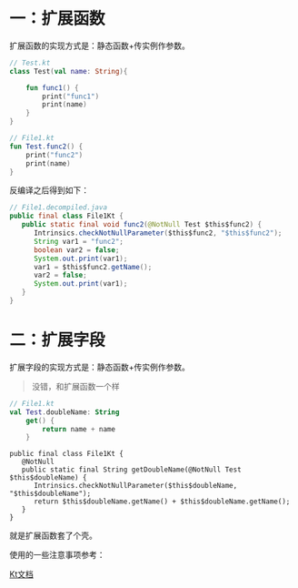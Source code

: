 # 一：扩展函数

扩展函数的实现方式是：静态函数+传实例作参数。

```kotlin
// Test.kt
class Test(val name: String){

    fun func1() {
        print("func1")
        print(name)
    }
}
```

```kotlin
// File1.kt
fun Test.func2() {
    print("func2")
    print(name)
}
```

反编译之后得到如下：

```java
// File1.decompiled.java
public final class File1Kt {
   public static final void func2(@NotNull Test $this$func2) {
      Intrinsics.checkNotNullParameter($this$func2, "$this$func2");
      String var1 = "func2";
      boolean var2 = false;
      System.out.print(var1);
      var1 = $this$func2.getName();
      var2 = false;
      System.out.print(var1);
   }
}
```



# 二：扩展字段

扩展字段的实现方式是：静态函数+传实例作参数。

> 没错，和扩展函数一个样

```kotlin
// File1.kt
val Test.doubleName: String
    get() {
        return name + name
    }
```

```
public final class File1Kt {
   @NotNull
   public static final String getDoubleName(@NotNull Test $this$doubleName) {
      Intrinsics.checkNotNullParameter($this$doubleName, "$this$doubleName");
      return $this$doubleName.getName() + $this$doubleName.getName();
   }
}

```

就是扩展函数套了个壳。



使用的一些注意事项参考：

[Kt文档](https://www.kotlincn.net/docs/reference/extensions.html)

